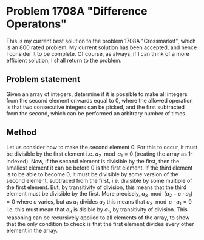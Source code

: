# Problem 1708A "Difference Operatons"
This is my current best solution to the problem 1708A "Crossmarket", which is an 800 rated problem. My current solution has been accepted, and hence I consider it to be complete. Of course, as always, if I can think of a more efficient solution, I shall return to the problem. 

## Problem statement
Given an array of integers, determine if it is possible to make all integers from the second element onwards equal to 0, where the allowed operation is that two consecutive integers can be picked, and the first subtracted from the second, which can be performed an arbitrary number of times.

## Method
Let us consider how to make the second element 0. For this to occur, it must be divisible by the first element i.e. $a_2 \mod a_1 = 0$ (treating the array as 1-indexed). Now, if the second element is divisible by the first, then the smallest element it can be before 0 is the first element. If the third element is to be able to become 0, it must be divisible by some version of the second element, subtraced from the first, i.e. divisible by some multiple of the first element. But, by transitivity of division, this means that the third element must be divisible by the first. More precisely, $a_3 \mod (a_2 - c \cdot a_1 ) = 0$ where $c$ varies, but as $a_1$ divides $a_2$ this means that $a_3 \mod c \cdot a_1 = 0$ i.e. this must mean that $a_3$ is disible by $a_1$, by transitivity of division. This reasoning can be recursively applied to all elements of the array, to show that the only condition to check is that the first element divides every other element in the array. 